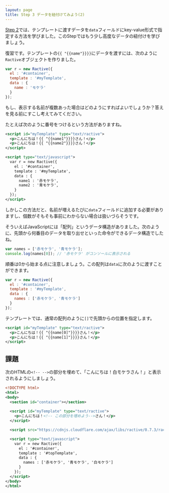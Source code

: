 ```yaml
---
layout: page
title: Step 3 データを紐付けてみよう(2)
---
```


[Step 2](../step2/)では、テンプレートに渡すデータを`data`フィールドにkey-value形式で指定する方法を学びました。このStepではもう少し高度なデータの紐付けを学びましょう。

復習です。テンプレートの`{{ "{{name"}}}}`にデータを渡すには、次のように`Ractive`オブジェクトを作りました。

```javascript
var r = new Ractive({
  el : '#container',
  template : '#myTemplate',
  data : {
    name : 'モケラ'
  }
});
```

もし、表示する名前が複数あった場合はどのようにすればよいでしょうか？答えを見る前にすこし考えてみてください。


たとえば次のように番号をつけるという方法がありますね。

```xml
<script id="myTemplate" type="text/ractive">
  <p>こんにちは！{{ "{{name1"}}}}さん！</p>
  <p>こんにちは！{{ "{{name2"}}}}さん！</p>
</script>

<script type="text/javascript">
  var r = new Ractive({
    el : '#container',
    template : '#myTemplate',
    data : {
      name1 : '赤モケラ',
      name2 : '青モケラ',
    }
  });
</script>
```

しかしこの方法だと、名前が増えるたびに`data`フィールドに追加する必要がありますし、個数がそもそも事前にわからない場合は扱いづらそうです。

そういえばJavaScriptには「配列」というデータ構造がありました。次のように、先頭から何番目のデータを取り出せといった命令ができるデータ構造でしたね。

```javascript
var names = ['赤モケラ', '青モケラ'];
console.log(names[0]); // '赤モケラ' がコンソールに表示される
```

順番は0から始まる点に注意しましょう。この配列は`data`に次のように渡すことができます。

```javascript
var r = new Ractive({
  el : '#container',
  template : '#myTemplate',
  data : {
    names : ['赤モケラ', '青モケラ']
  }
});
```

テンプレートでは、通常の配列のように`[]`で先頭からの位置を指定します。

```xml
<script id="myTemplate" type="text/ractive">
  <p>こんにちは！{{ "{{name[0]"}}}}さん！</p>
  <p>こんにちは！{{ "{{name[1]"}}}}さん！</p>
</script>
```

## 課題

次のHTMLの`<!-- -->`の部分を埋めて、「こんにちは！白モケラさん！」と表示されるようにしましょう。

```xml
<!DOCTYPE html>
<html>
<body>
  <section id="container"></section>
  
  <script id="myTemplate" type="text/ractive">
    <p>こんにちは！<!-- この部分を埋めよう-->さん！</p>
  </script>

  <script src="https://cdnjs.cloudflare.com/ajax/libs/ractive/0.7.3/ractive.js"></script>

  <script type="text/javascript">
    var r = new Ractive({
      el : '#container',
      template : '#topTemplate',
      data : {
        names : ['赤モケラ', '青モケラ', '白モケラ']
      }
    });
  </script>
</body>
</html>
```


